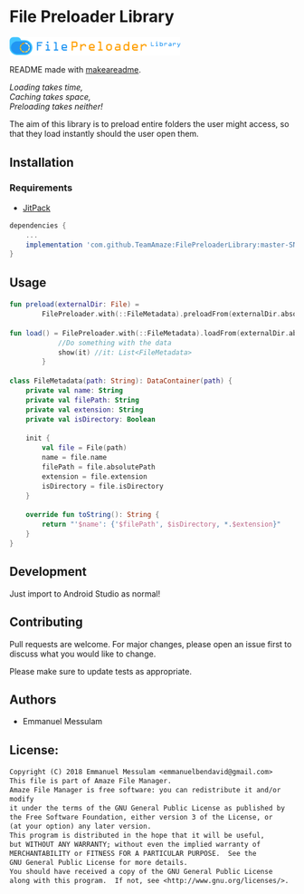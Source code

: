 # File Preloader Library

<img src="Logotype primary horizontal.png" width="60%" height="60%" />

README made with [makeareadme](https://www.makeareadme.com/).

*Loading takes time,  
Caching takes space,  
Preloading takes neither!*

The aim of this library is to preload entire folders the user might access, so that they load instantly should the user open them.

## Installation

### Requirements
* [JitPack](https://jitpack.io/)

```gradle
dependencies {
    ...
    implementation 'com.github.TeamAmaze:FilePreloaderLibrary:master-SNAPSHOT' //Folder preloading
}
```

## Usage

```kotlin
fun preload(externalDir: File) =
        FilePreloader.with(::FileMetadata).preloadFrom(externalDir.absolutePath)

fun load() = FilePreloader.with(::FileMetadata).loadFrom(externalDir.absolutePath) {
            //Do something with the data
            show(it) //it: List<FileMetadata>
        }

class FileMetadata(path: String): DataContainer(path) {
    private val name: String
    private val filePath: String
    private val extension: String
    private val isDirectory: Boolean

    init {
        val file = File(path)
        name = file.name
        filePath = file.absolutePath
        extension = file.extension
        isDirectory = file.isDirectory
    }

    override fun toString(): String {
        return "'$name': {'$filePath', $isDirectory, *.$extension}"
    }
}
```

## Development

Just import to Android Studio as normal!

## Contributing
Pull requests are welcome. For major changes, please open an issue first to discuss what you would like to change.

Please make sure to update tests as appropriate.

Authors
---
- Emmanuel Messulam

License:
---
    Copyright (C) 2018 Emmanuel Messulam <emmanuelbendavid@gmail.com>
    This file is part of Amaze File Manager.
    Amaze File Manager is free software: you can redistribute it and/or modify
    it under the terms of the GNU General Public License as published by
    the Free Software Foundation, either version 3 of the License, or
    (at your option) any later version.
    This program is distributed in the hope that it will be useful,
    but WITHOUT ANY WARRANTY; without even the implied warranty of
    MERCHANTABILITY or FITNESS FOR A PARTICULAR PURPOSE.  See the
    GNU General Public License for more details.
    You should have received a copy of the GNU General Public License
    along with this program.  If not, see <http://www.gnu.org/licenses/>.
